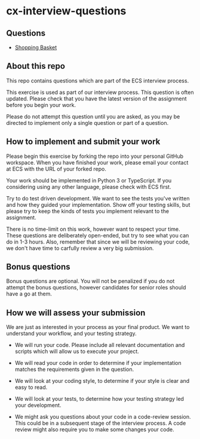 # cx-interview-questions

## Questions

* [Shopping Basket](shopping_basket/assignment.md)

## About this repo

This repo contains questions which are part of the ECS interview process. 

This exercise is used as part of our interview process. This question is often updated. Please check that you have the latest version of the assignment before you begin your work.

Please do not attempt this question until you are asked, as you may be directed to implement only a single question or part of a question.

## How to implement and submit your work

Please begin this exercise by forking the repo into your personal GitHub workspace. When you have finished your work, please email your contact at ECS with the URL of your forked repo. 

Your work should be implemented in Python 3 or TypeScript. If you considering using any other language, please check with ECS first.

Try to do test driven development. We want to see the tests you've written and how they guided your implementation. Show off your testing skills, but please try to keep the kinds of tests you implement relevant to the assignment. 

There is no time-limit on this work, however want to respect your time. These questions are deliberately open-ended, but try to see what you can do in 1-3 hours. Also, remember that since we will be reviewing your code, we don't have time to carfully review a very big submission.

## Bonus questions

Bonus questions are optional. You will not be penalized if you do not attempt the bonus questions, however candidates for senior roles should have a go at them.

## How we will assess your submission

We are just as interested in your process as your final product. We want to understand your workflow, and your testing strategy.

* We will run your code. Please include all relevant documentation and scripts which will allow us to execute your project.

* We will read your code in order to determine if your implementation matches the requirements given in the question.

* We will look at your coding style, to determine if your style is clear and easy to read.

* We will look at your tests, to determine how your testing strategy led your development.

* We might ask you questions about your code in a code-review session. This could be in a subsequent stage of the interview process. A code review might also require you to make some changes your code.
